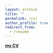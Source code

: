 ```yaml
---
layout: archive
title: ""
permalink: /cv/
author_profile: true
redirect_from:
  - /resume
---
```



[**my CV**](https://github.com/BaikunLeng/baikunleng.github.io/blob/master/Resume_Baikun%20Leng.pdf](https://drive.google.com/file/d/12eygHbMW3umh2P18iKh4x508Y3HE6w4S/view?usp=sharing)https://drive.google.com/file/d/12eygHbMW3umh2P18iKh4x508Y3HE6w4S/view?usp=sharing)
                                              
